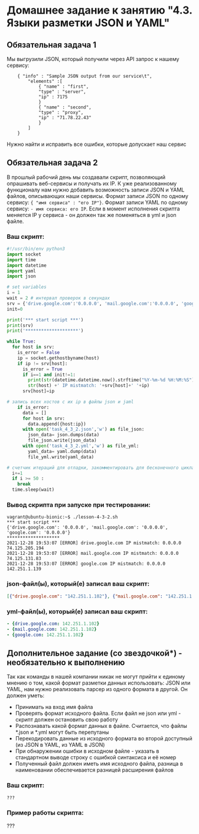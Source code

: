# Домашнее задание к занятию "4.3. Языки разметки JSON и YAML"


## Обязательная задача 1
Мы выгрузили JSON, который получили через API запрос к нашему сервису:
```
    { "info" : "Sample JSON output from our service\t",
        "elements" :[
            { "name" : "first",
            "type" : "server",
            "ip" : 7175 
            }
            { "name" : "second",
            "type" : "proxy",
            "ip" : "71.78.22.43"
            }
        ]
    }
```
  Нужно найти и исправить все ошибки, которые допускает наш сервис

## Обязательная задача 2
В прошлый рабочий день мы создавали скрипт, позволяющий опрашивать веб-сервисы и получать их IP. К уже реализованному функционалу нам нужно добавить возможность записи JSON и YAML файлов, описывающих наши сервисы. Формат записи JSON по одному сервису: `{ "имя сервиса" : "его IP"}`. Формат записи YAML по одному сервису: `- имя сервиса: его IP`. Если в момент исполнения скрипта меняется IP у сервиса - он должен так же поменяться в yml и json файле.

### Ваш скрипт:
```python
#!/usr/bin/env python3
import socket
import time
import datetime
import yaml
import json

# set variables
i = 1
wait = 2 # интервал проверок в секундах
srv = {'drive.google.com':'0.0.0.0', 'mail.google.com':'0.0.0.0', 'google.com':'0.0.0.0'}
init=0

print('*** start script ***')
print(srv)
print('********************')

while True:
  for host in srv:
    is_error = False
    ip = socket.gethostbyname(host)
    if ip != srv[host]:
      is_error = True
      if i==1 and init!=1:
        print(str(datetime.datetime.now().strftime("%Y-%m-%d %H:%M:%S")) +' [ERROR] '+
        str(host) +' IP mistmatch: '+srv[host]+' '+ip)
      srv[host]=ip

# запись всех хостов с их ip в файлы json и jaml
    if is_error:
      data = []
      for host in srv:
        data.append({host:ip})
      with open('task_4_3_2.json','w') as file_json:
        json_data= json.dumps(data)
        file_json.write(json_data)
      with open('task_4_3_2.yml','w') as file_yml:
        yaml_data= yaml.dump(data)
        file_yml.write(yaml_data)

# счетчик итераций для отладки, закомментировать для бесконечного цикла 3 строки
  i+=1
  if i >= 50 :
    break
  time.sleep(wait)
```

### Вывод скрипта при запуске при тестировании:
```
vagrant@ubuntu-bionic:~$ ./lesson-4-3-2.sh
*** start script ***
{'drive.google.com': '0.0.0.0', 'mail.google.com': '0.0.0.0', 'google.com': '0.0.0.0'}
********************
2021-12-28 19:53:07 [ERROR] drive.google.com IP mistmatch: 0.0.0.0 74.125.205.194
2021-12-28 19:53:07 [ERROR] mail.google.com IP mistmatch: 0.0.0.0 74.125.131.83
2021-12-28 19:53:07 [ERROR] google.com IP mistmatch: 0.0.0.0 142.251.1.139
```

### json-файл(ы), который(е) записал ваш скрипт:
```json
[{"drive.google.com": "142.251.1.102"}, {"mail.google.com": "142.251.1.102"}, {"google.com": "142.251.1.102"}]
```

### yml-файл(ы), который(е) записал ваш скрипт:
```yaml
- {drive.google.com: 142.251.1.102}
- {mail.google.com: 142.251.1.102}
- {google.com: 142.251.1.102}
```

## Дополнительное задание (со звездочкой*) - необязательно к выполнению

Так как команды в нашей компании никак не могут прийти к единому мнению о том, какой формат разметки данных использовать: JSON или YAML, нам нужно реализовать парсер из одного формата в другой. Он должен уметь:
   * Принимать на вход имя файла
   * Проверять формат исходного файла. Если файл не json или yml - скрипт должен остановить свою работу
   * Распознавать какой формат данных в файле. Считается, что файлы *.json и *.yml могут быть перепутаны
   * Перекодировать данные из исходного формата во второй доступный (из JSON в YAML, из YAML в JSON)
   * При обнаружении ошибки в исходном файле - указать в стандартном выводе строку с ошибкой синтаксиса и её номер
   * Полученный файл должен иметь имя исходного файла, разница в наименовании обеспечивается разницей расширения файлов

### Ваш скрипт:
```python
???
```

### Пример работы скрипта:
???
